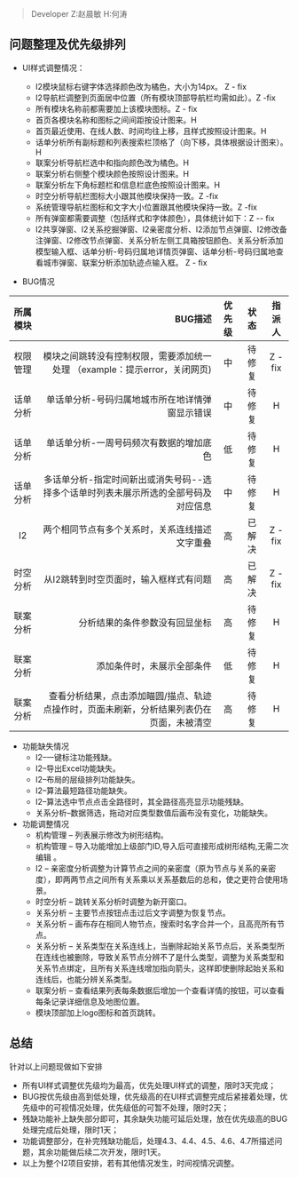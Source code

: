 > Developer  Z:赵晨敏 H:何涛

## 问题整理及优先级排列
+ UI样式调整情况：
    - I2模块鼠标右键字体选择颜色改为橘色，大小为14px。 Z - fix
    - I2导航栏调整到页面居中位置（所有模块顶部导航栏均需如此）。Z -fix
    - 所有模块名称前都需要加上该模块图标。Z - fix
    - 首页各模块名称和图标之间间距按设计图来。H
    - 首页最近使用、在线人数、时间均往上移，且样式按照设计图来。H
    - 话单分析所有副标题和列表搜索栏顶格了（向下移，具体根据设计图来）。H
    - 联案分析导航栏选中和指向颜色改为橘色。H
    - 联案分析右侧整个模块颜色按照设计图来。H
    - 联案分析左下角标题栏和信息栏底色按照设计图来。H
    - 时空分析导航栏图标大小跟其他模块保持一致。Z -fix
    - 系统管理导航栏图标和文字大小位置跟其他模块保持一致。Z -fix
    - 所有弹窗都需要调整（包括样式和字体颜色），具体统计如下：Z -- fix
    - I2共享弹窗、I2关系挖掘弹窗、I2亲密度分析、I2添加节点弹窗、I2修改备注弹窗、I2修改节点弹窗、关系分析左侧工具箱按钮颜色、关系分析添加模型输入框、话单分析-号码归属地详情页弹窗、话单分析-号码归属地查看城市弹窗、联案分析添加轨迹点输入框。 Z - fix

+ BUG情况

| 所属模块 | BUG描述 | 优先级 | 状态 | 指派人 |
| :---:| ---: | :---: | :---: | :---: |
| 权限管理 | 模块之间跳转没有控制权限，需要添加统一处理 （example：提示error，关闭网页) | 中 | 待修复 | Z - fix |	
| 话单分析 | 单话单分析-号码归属地城市所在地详情弹窗显示错误 | 中 | 待修复 | H |
| 话单分析 | 单话单分析-一周号码频次有数据的增加底色 | 低 | 待修复 | H |
| 话单分析 | 多话单分析-指定时间新出或消失号码--选择多个话单时列表未展示所选的全部号码及对应信息 | 中 | 待修复 | H |
| I2 | 两个相同节点有多个关系时，关系连线描述文字重叠 | 高 | 已解决 | Z - fix |
| 时空分析 | 从I2跳转到时空页面时，输入框样式有问题 | 高 | 已解决 | Z - fix |
| 联案分析 | 分析结果的条件参数没有回显坐标 | 高 | 待修复 | H |
| 联案分析 | 添加条件时，未展示全部条件 | 低 | 待修复| H |
| 联案分析 | 查看分析结果，点击添加瞄圆/描点、轨迹点操作时，页面未刷新，分析结果列表仍在页面，未被清空 | 高| 待修复 | H |

+ 功能缺失情况
    - I2–一键标注功能残缺。
    - I2–导出Excel功能缺失。
    - I2–布局的层级排列功能缺失。
    - I2–算法最短路径功能缺失。
    - I2–算法选中节点点击全路径时，其全路径高亮显示功能残缺。
    - 关系分析–数据筛选，拖动对应类型数值后画布没有变化，功能缺失。
+ 功能调整情况
    - 机构管理 – 列表展示修改为树形结构。
    - 机构管理 – 导入功能增加上级部门ID,导入后可直接形成树形结构,无需二次编辑	。
    - I2 – 亲密度分析调整为计算节点之间的亲密度（原为节点与关系的亲密度），即两两节点之间所有关系乘以关系基数后的总和，使之更符合使用场景。
    - 时空分析 – 跳转关系分析时调整为新开窗口。
    - 关系分析 – 主要节点按钮点击过后文字调整为恢复节点。
    - 关系分析 – 画布存在相同人物节点，搜索时名字合并一个，且高亮所有节点。
    - 关系分析 – 关系类型在关系连线上，当删除起始关系节点后，关系类型所在连线也被删除，导致关系节点分辨不了是什么类型，调整为关系类型和关系节点绑定，且所有关系连线增加指向箭头，这样即使删除起始关系和连线后，也能分辨关系类型。
    - 联案分析 – 查看结果列表每条数据后增加一个查看详情的按钮，可以查看每条记录详细信息及地图位置。
    - 模块顶部加上logo图标和首页跳转。
    
## 总结
针对以上问题现做如下安排
+ 所有UI样式调整优先级均为最高，优先处理UI样式的调整，限时3天完成；
+ BUG按优先级由高到低处理，优先级高的在UI样式调整完成后紧接着处理，优先级中的可视情况处理，优先级低的可暂不处理，限时2天；
+ 残缺功能补上缺失部分即可，其余缺失功能可延后处理，放在优先级高的BUG处理完成后处理，限时1天；
+ 功能调整部分，在补完残缺功能后，处理4.3、4.4、4.5、4.6、4.7所描述问题，其余功能做后续二次开发，限时1天。
+ 以上为整个I2项目安排，若有其他情况发生，时间视情况调整。
